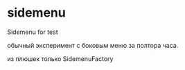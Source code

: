 # sidemenu
Sidemenu for test

обычный эксперимент с боковым меню за полтора часа.

из плюшек только SidemenuFactory
